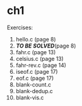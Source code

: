 # ch1

Exercises:
1. hello.c (page 8)
2. ***TO BE SOLVED***(page 8)
3. fahr.c (page 13)
4. celsius.c (page 13)
5. fahr-rev.c (page 14)
6. iseof.c (page 17)
7. eof.c (page 17)
8. blank-count.c
9. blank-dedup.c
10. blank-vis.c
